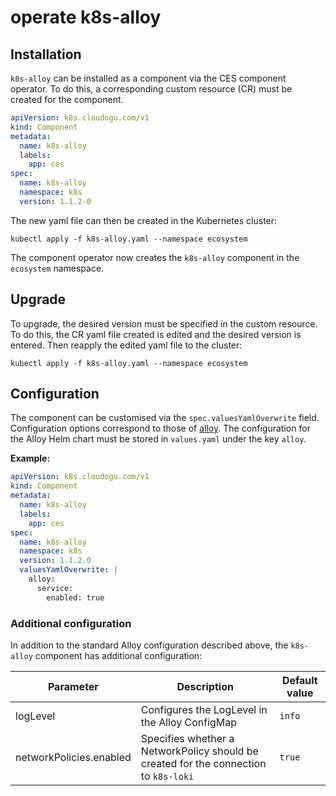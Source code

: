 # operate k8s-alloy

## Installation

`k8s-alloy` can be installed as a component via the CES component operator.
To do this, a corresponding custom resource (CR) must be created for the component.

```yaml
apiVersion: k8s.cloudogu.com/v1
kind: Component
metadata:
  name: k8s-alloy
  labels:
    app: ces
spec:
  name: k8s-alloy
  namespace: k8s
  version: 1.1.2-0
````

The new yaml file can then be created in the Kubernetes cluster:

```shell
kubectl apply -f k8s-alloy.yaml --namespace ecosystem
```

The component operator now creates the `k8s-alloy` component in the `ecosystem` namespace.

## Upgrade

To upgrade, the desired version must be specified in the custom resource.
To do this, the CR yaml file created is edited and the desired version is entered.
Then reapply the edited yaml file to the cluster:

```shell
kubectl apply -f k8s-alloy.yaml --namespace ecosystem
```

## Configuration

The component can be customised via the `spec.valuesYamlOverwrite` field.
Configuration options correspond to those of [alloy](https://grafana.com/docs/alloy/latest/configure/kubernetes/).
The configuration for the Alloy Helm chart must be stored in `values.yaml` under the key `alloy`.

**Example:**

```yaml
apiVersion: k8s.cloudogu.com/v1
kind: Component
metadata:
  name: k8s-alloy
  labels:
    app: ces
spec:
  name: k8s-alloy
  namespace: k8s
  version: 1.1.2.0
  valuesYamlOverwrite: |
    alloy:
      service:
        enabled: true
```

### Additional configuration

In addition to the standard Alloy configuration described above, the `k8s-alloy` component has additional configuration:

| Parameter               | Description                                                                          | Default value |
|-------------------------|--------------------------------------------------------------------------------------|---------------|
| logLevel                | Configures the LogLevel in the Alloy ConfigMap                                       | `info`        |
| networkPolicies.enabled | Specifies whether a NetworkPolicy should be created for the connection to `k8s-loki` | `true`        |
